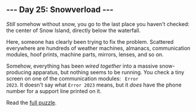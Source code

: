 ## --- Day 25: Snowverload ---

<em>Still</em> somehow without snow, you go to the last place you haven't checked: the center of
Snow Island, directly below the waterfall.

Here, someone has clearly been trying to fix the problem. Scattered everywhere are hundreds of
weather machines, almanacs, communication modules, hoof prints, machine parts, mirrors, lenses, and
so on.

Somehow, everything has been <em>wired together</em> into a massive snow-producing apparatus, but
nothing seems to be running. You check a tiny screen on one of the communication modules: <code>
Error 2023</code>. It doesn't say what <code>Error 2023</code> means, but it <em>does</em> have the
phone number for a support line printed on it.

Read the [full puzzle](https://adventofcode.com/2023/day/25).